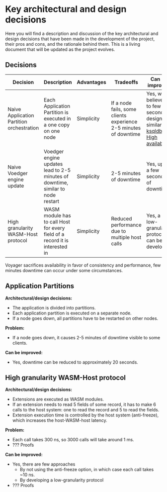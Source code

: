 # Key architectural and design decisions

Here you will find a description and discussion of the key architectural and design decisions that have been made in the development of the project, their pros and cons, and the rationale behind them. This is a living document that will be updated as the project evolves.

## Decisions

| Decision | Description | Advantages | Tradeoffs | Can be improved |
| ----------- | ----------- | ----------- | ----------- | ---- |
| Naive Application Partition orchestration | Each Application Partition is executed in a one copy on one node | Simplicity | If a node fails, some clients experience 2-5 minutes of downtime | Yes, we believe up to few seconds, design is similar to [ksqldb, High availability](https://docs.ksqldb.io/en/latest/operate-and-deploy/high-availability/)
| Naive Voedger engine update | Voedger engine updates lead to 2-5 minutes of downtime, similar to node restart | Simplicity | 2-5 minutes of downtime | Yes, up to a few seconds of downtime |
| High granularity WASM-Host protocol | WASM module has to call Host for every field of a record it is interested in | Simplicity | Reduced performance due to multiple host calls | Yes, a low-granularity protocol can be developed |

Voyager sacrifices availability in favor of consistency and performance, few minutes downtime can occur under some circumstances.

## Application Partitions

**Architectural/design decisions:**
- The application is divided into partitions.
- Each application partition is executed on a separate node.
- If a node goes down, all partitions have to be restarted on other nodes.

**Problem:**
- If a node goes down, it causes 2-5 minutes of downtime visible to some clients.

**Can be improved:**
- Yes, downtime can be reduced to approximately 20 seconds.

## High granularity WASM-Host protocol

**Architectural/design decisions:**
- Extensions are executed as WASM modules.
- If an extension needs to read 5 fields of some record, it has to make 6 calls to the host system: one to read the record and 5 to read the fields.
- Extension execution time is controlled by the host system (anti-freeze), which increases the host-WASM-host latency.

**Problem:**
- Each call takes 300 ns, so 3000 calls will take around 1 ms.
- ??? Proofs

**Can be improved:**
- Yes, there are few approaches
  - By not using the anti-freeze option, in which case each call takes ~10 ns.
  - By developing a low-granularity protocol
- ??? Proofs
